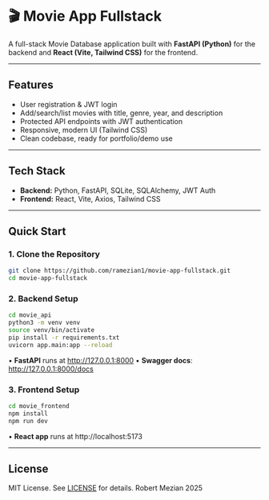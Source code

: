 # 🎬 Movie App Fullstack

A full-stack Movie Database application built with **FastAPI (Python)** for the backend and **React (Vite, Tailwind CSS)** for the frontend.

---

## Features
- User registration & JWT login
- Add/search/list movies with title, genre, year, and description
- Protected API endpoints with JWT authentication
- Responsive, modern UI (Tailwind CSS)
- Clean codebase, ready for portfolio/demo use

---

## Tech Stack
- **Backend:** Python, FastAPI, SQLite, SQLAlchemy, JWT Auth
- **Frontend:** React, Vite, Axios, Tailwind CSS

---

## Quick Start

### 1. **Clone the Repository**

```bash
git clone https://github.com/ramezian1/movie-app-fullstack.git
cd movie-app-fullstack
```

### 2. **Backend Setup** 
```bash
cd movie_api
python3 -m venv venv
source venv/bin/activate
pip install -r requirements.txt
uvicorn app.main:app --reload
```
•	**FastAPI** runs at http://127.0.0.1:8000
•	**Swagger docs**: http://127.0.0.1:8000/docs

### 	3.	**Frontend Setup**
```bash
cd movie_frontend
npm install
npm run dev
```
•	**React app** runs at http://localhost:5173

---

## License

MIT License. See [LICENSE](LICENSE) for details.
Robert Mezian 2025
